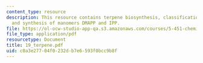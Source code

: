 ```yaml
---
content_type: resource
description: This resource contains terpene biosynthesis, classification of terpenes,
  and synthesis of manomers DMAPP and IPP.
file: https://ol-ocw-studio-app-qa.s3.amazonaws.com/courses/5-451-chemistry-of-biomolecules-i-fall-2005/c0a3e27704f0232db7e6593f0bcc9b8f_19_terpene.pdf
file_type: application/pdf
resourcetype: Document
title: 19_terpene.pdf
uid: c0a3e277-04f0-232d-b7e6-593f0bcc9b8f
---
```

